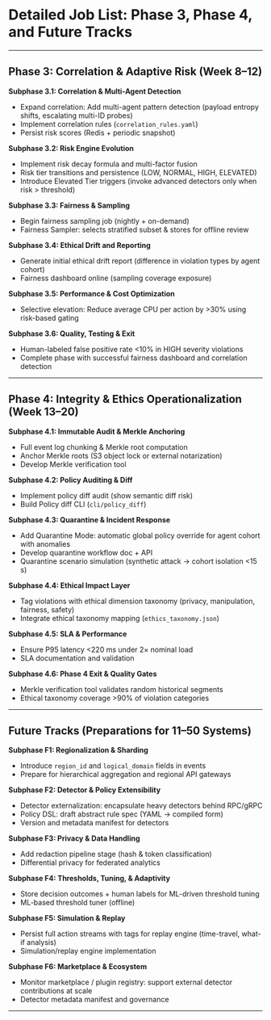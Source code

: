 # Detailed Job List: Phase 3, Phase 4, and Future Tracks

---

## Phase 3: Correlation & Adaptive Risk (Week 8–12)

**Subphase 3.1: Correlation & Multi-Agent Detection**
- Expand correlation: Add multi-agent pattern detection (payload entropy shifts, escalating multi-ID probes)
- Implement correlation rules (`correlation_rules.yaml`)
- Persist risk scores (Redis + periodic snapshot)

**Subphase 3.2: Risk Engine Evolution**
- Implement risk decay formula and multi-factor fusion
- Risk tier transitions and persistence (LOW, NORMAL, HIGH, ELEVATED)
- Introduce Elevated Tier triggers (invoke advanced detectors only when risk > threshold)

**Subphase 3.3: Fairness & Sampling**
- Begin fairness sampling job (nightly + on-demand)
- Fairness Sampler: selects stratified subset & stores for offline review

**Subphase 3.4: Ethical Drift and Reporting**
- Generate initial ethical drift report (difference in violation types by agent cohort)
- Fairness dashboard online (sampling coverage exposure)

**Subphase 3.5: Performance & Cost Optimization**
- Selective elevation: Reduce average CPU per action by >30% using risk-based gating

**Subphase 3.6: Quality, Testing & Exit**
- Human-labeled false positive rate <10% in HIGH severity violations
- Complete phase with successful fairness dashboard and correlation detection

---

## Phase 4: Integrity & Ethics Operationalization (Week 13–20)

**Subphase 4.1: Immutable Audit & Merkle Anchoring**
- Full event log chunking & Merkle root computation
- Anchor Merkle roots (S3 object lock or external notarization)
- Develop Merkle verification tool

**Subphase 4.2: Policy Auditing & Diff**
- Implement policy diff audit (show semantic diff risk)
- Build Policy diff CLI (`cli/policy_diff`)

**Subphase 4.3: Quarantine & Incident Response**
- Add Quarantine Mode: automatic global policy override for agent cohort with anomalies
- Develop quarantine workflow doc + API
- Quarantine scenario simulation (synthetic attack → cohort isolation <15 s)

**Subphase 4.4: Ethical Impact Layer**
- Tag violations with ethical dimension taxonomy (privacy, manipulation, fairness, safety)
- Integrate ethical taxonomy mapping (`ethics_taxonomy.json`)

**Subphase 4.5: SLA & Performance**
- Ensure P95 latency <220 ms under 2× nominal load
- SLA documentation and validation

**Subphase 4.6: Phase 4 Exit & Quality Gates**
- Merkle verification tool validates random historical segments
- Ethical taxonomy coverage >90% of violation categories

---

## Future Tracks (Preparations for 11–50 Systems)

**Subphase F1: Regionalization & Sharding**
- Introduce `region_id` and `logical_domain` fields in events
- Prepare for hierarchical aggregation and regional API gateways

**Subphase F2: Detector & Policy Extensibility**
- Detector externalization: encapsulate heavy detectors behind RPC/gRPC
- Policy DSL: draft abstract rule spec (YAML → compiled form)
- Version and metadata manifest for detectors

**Subphase F3: Privacy & Data Handling**
- Add redaction pipeline stage (hash & token classification)
- Differential privacy for federated analytics

**Subphase F4: Thresholds, Tuning, & Adaptivity**
- Store decision outcomes + human labels for ML-driven threshold tuning
- ML-based threshold tuner (offline)

**Subphase F5: Simulation & Replay**
- Persist full action streams with tags for replay engine (time-travel, what-if analysis)
- Simulation/replay engine implementation

**Subphase F6: Marketplace & Ecosystem**
- Monitor marketplace / plugin registry: support external detector contributions at scale
- Detector metadata manifest and governance

---
